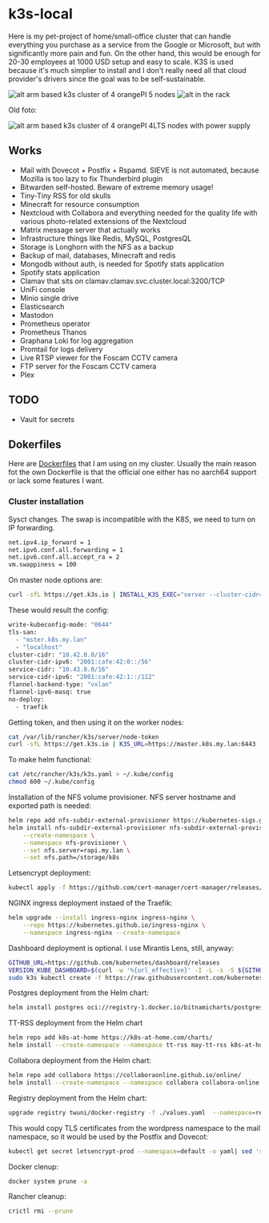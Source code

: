 # k3s-local

Here is my pet-project of home/small-office cluster that can handle everything you purchase as a service from the Google or Microsoft, but with significantly more pain and fun. On the other hand, this would be enough for 20-30 employees at 1000 USD setup and easy to scale. K3S is used because it's much simplier to install and I don't really need all that cloud provider's drivers since the goal was to be self-sustainable.

![alt arm based k3s cluster of 4 orangePI 5 nodes](https://andreybondarenko.com/wp-content/uploads/2024/01/413937478_7239783166042743_857868293349421697_n-1024x768.jpg "My ARM65 cluster made of 4 OrangePI 5")
![alt in the rack](https://andreybondarenko.com/wp-content/uploads/2024/01/420349712_7339071379447254_6424483862869061601_n-1-1536x1152.jpg "Now in the rack!")

Old foto:

![alt arm based k3s cluster of 4 orangePI 4LTS nodes with power supply]( https://andreybondarenko.com/wp-content/uploads/2023/07/image-1536x1152.png "My ARM65 cluster made of 4 OrangePI 4LTS")

## Works

* Mail with Dovecot + Postfix + Rspamd. SIEVE is not automated, because Mozilla is too lazy to fix Thunderbird plugin
* Bitwarden self-hosted. Beware of extreme memory usage!
* Tiny-Tiny RSS for old skulls
* Minecraft for resource consumption
* Nextcloud with Collabora and everything needed for the quality life with various photo-related extensions of the Nextcloud
* Matrix message server that actually works
* Infrastructure things like Redis, MySQL, PostgresQL
* Storage is Longhorn with the NFS as a backup
* Backup of mail, databases, Minecraft and redis
* Mongodb without auth, is needed for Spotify stats application
* Spotify stats application
* Clamav that sits on  clamav.clamav.svc.cluster.local:3200/TCP
* UniFi console
* Minio single drive
* Elasticsearch
* Mastodon
* Prometheus operator
* Prometheus Thanos
* Graphana Loki for log aggregation
* Promtail for logs delivery
* Live RTSP viewer for the Foscam CCTV camera
* FTP server for the Foscam CCTV camera
* Plex

## TODO

* Vault for secrets

## Dokerfiles

Here are [Dockerfiles](https://github.com/shaman007/Dockerfiles) that I am using on my cluster. Usually the main reason fot the own Dockerfile is that the official one either has no aarch64 support or lack some features I want.

### Cluster installation

Sysct сhanges. The swap is incompatible with the K8S, we need to turn on IP forwarding.

```bash
net.ipv4.ip_forward = 1
net.ipv6.conf.all.forwarding = 1
net.ipv6.conf.all.accept_ra = 2
vm.swappiness = 100
```

On master node options are:

```bash
curl -sfL https://get.k3s.io | INSTALL_K3S_EXEC="server --cluster-cidr=10.42.0.0/16,2001:cafe:42:0::/56 --service-cidr=10.43.0.0/16,2001:cafe:42:1::/112 --flannel-ipv6-masq --disable traefik" sh -s -
```

These would result the config:

```bash
write-kubeconfig-mode: "0644"
tls-san:
  - "mster.k8s.my.lan"
  - "localhost"
cluster-cidr: "10.42.0.0/16"
cluster-cidr-ipv6: "2001:cafe:42:0::/56"
service-cidr: "10.43.0.0/16"
service-cidr-ipv6: "2001:cafe:42:1::/112"
flannel-backend-type: "vxlan"
flannel-ipv6-masq: true
no-deploy:
  - traefik
```

Getting token, and then using it on the worker nodes:

```bash
cat /var/lib/rancher/k3s/server/node-token
curl -sfL https://get.k3s.io | K3S_URL=https://master.k8s.my.lan:6443  K3S_TOKEN=K10e::server:1397 sh -
```

To make helm functional:

```bash
cat /etc/rancher/k3s/k3s.yaml > ~/.kube/config
chmod 600 ~/.kube/config
```

Installation of the NFS volume provisioner. NFS server hostname and exported path is needed:

```bash
helm repo add nfs-subdir-external-provisioner https://kubernetes-sigs.github.io/nfs-subdir-external-provisioner/
helm install nfs-subdir-external-provisioner nfs-subdir-external-provisioner/nfs-subdir-external-provisioner \
    --create-namespace \
    --namespace nfs-provisioner \
    --set nfs.server=rapi.my.lan \
    --set nfs.path=/storage/k8s
```

Letsencrypt deployment:

```bash
kubectl apply -f https://github.com/cert-manager/cert-manager/releases/download/v1.12.0/cert-manager.yaml
```

NGINX ingress deployment instaed of the Traefik:

```bash
helm upgrade --install ingress-nginx ingress-nginx \
    --repo https://kubernetes.github.io/ingress-nginx \
    --namespace ingress-nginx --create-namespace
```

Dashboard deployment is optional. I use Mirantis Lens, still, anyway:

```bash
GITHUB_URL=https://github.com/kubernetes/dashboard/releases
VERSION_KUBE_DASHBOARD=$(curl -w '%{url_effective}' -I -L -s -S ${GITHUB_URL}/latest -o /dev/null | sed -e 's|.*/||')
sudo k3s kubectl create -f https://raw.githubusercontent.com/kubernetes/dashboard/${VERSION_KUBE_DASHBOARD}/aio/deploy/recommended.yaml
```

Postgres deployment from the Helm chart:

```bash
helm install postgres oci://registry-1.docker.io/bitnamicharts/postgresql
```

TT-RSS deployment from the Helm chart

```bash
helm repo add k8s-at-home https://k8s-at-home.com/charts/
helm install --create-namespace --namespace tt-rss may-tt-rss k8s-at-home/tt-rss -f ./values.yaml
```

Collabora deployment from the Helm chart:

```bash
helm repo add collabora https://collaboraonline.github.io/online/
helm install --create-namespace --namespace collabora collabora-online collabora/collabora-online -f my_values.yaml
```

Registry deployment from the Helm chart:

```bash
upgrade registry twuni/docker-registry -f ./values.yaml  --namespace=registry
```

This would copy TLS certificates from the wordpress namespace to the mail namespace, so it would be used by the Postfix and Dovecot:

```bash
kubectl get secret letsencrypt-prod --namespace=default -o yaml| sed 's/namespace: .*/namespace: mail/'|kubectl apply -f -
```

Docker clenup:

```bash
docker system prune -a
```

Rancher cleanup:

```bash
crictl rmi --prune
```
